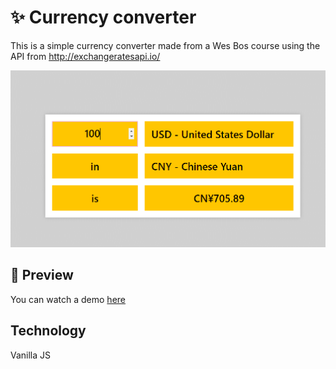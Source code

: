 # ✨ Currency converter

This is a simple currency converter made from a Wes Bos course using the API from http://exchangeratesapi.io/

![ScreenShot](screenshot.png) 

## 🎨 Preview

You can watch a demo [here](https://diegobrunetto.github.io/currency-converter/)

## Technology

Vanilla JS


